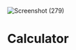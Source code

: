![Screenshot (279)](https://user-images.githubusercontent.com/63354746/126028287-4f429c70-0ec8-4f66-ad98-1319272bb543.png)
# Calculator
